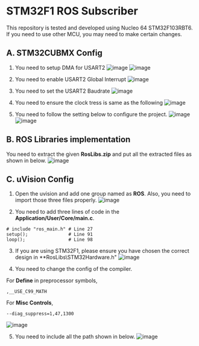 # STM32F1 ROS Subscriber

This repository is tested and developed using Nucleo 64 STM32F103RBT6. If you need to use other MCU, you may need to make certain changes.

## A. STM32CUBMX Config
1) You need to setup DMA for USART2
![image](https://github.com/vincent51689453/agv_base_control/blob/stm32-f1/git_image/01_dma_rx.PNG)
![image](https://github.com/vincent51689453/agv_base_control/blob/stm32-f1/git_image/01_dma_tx.PNG)

2) You need to enable USART2 Global Interrupt
![image](https://github.com/vincent51689453/agv_base_control/blob/stm32-f1/git_image/02_uart_it.PNG)

3) You need to set the USART2 Baudrate
![image](https://github.com/vincent51689453/agv_base_control/blob/stm32-f1/git_image/03_uart_baud.PNG)

4) You need to ensure the clock tress is same as the following
![image](https://github.com/vincent51689453/agv_base_control/blob/stm32-f1/git_image/10-clock_tree.PNG)

5) You need to follow the setting below to configure the project.
![image](https://github.com/vincent51689453/agv_base_control/blob/stm32-f1/git_image/04_project_setting.PNG)
![image](https://github.com/vincent51689453/agv_base_control/blob/stm32-f1/git_image/05_code_gen.PNG)

## B. ROS Libraries implementation
You need to extract the given **RosLibs.zip** and put all the extracted files as shown in below.
![image](https://github.com/vincent51689453/agv_base_control/blob/stm32-f1/git_image/06-extract_zip.PNG)

## C. uVision Config
1) Open the uvision and add one group named as **ROS**. Also, you need to import those three files properly.
![image](https://github.com/vincent51689453/agv_base_control/blob/stm32-f1/git_image/07-add_group.PNG)

2) You need to add three lines of code in the **Application/User/Core/main.c**.
```
# include "ros_main.h" # Line 27
setup();               # Line 91
loop();                # Line 98
```

3) If you are using STM32F1, please ensure you have chosen the correct design in **RosLibs\STM32Hardware.h"
![image](https://github.com/vincent51689453/agv_base_control/blob/stm32-f1/git_image/11-stm32hardware.PNG)

4) You need to change the config of the compiler.

For **Define** in preprocessor symbols,
```
,__USE_C99_MATH 
```
For **Misc Controls**,
```
--diag_suppress=1,47,1300
```
![image](https://github.com/vincent51689453/agv_base_control/blob/stm32-f1/git_image/08-compiler_config.PNG)

5) You need to include all the path shown in below.
![image](https://github.com/vincent51689453/agv_base_control/blob/stm32-f1/git_image/09-add_path.PNG)